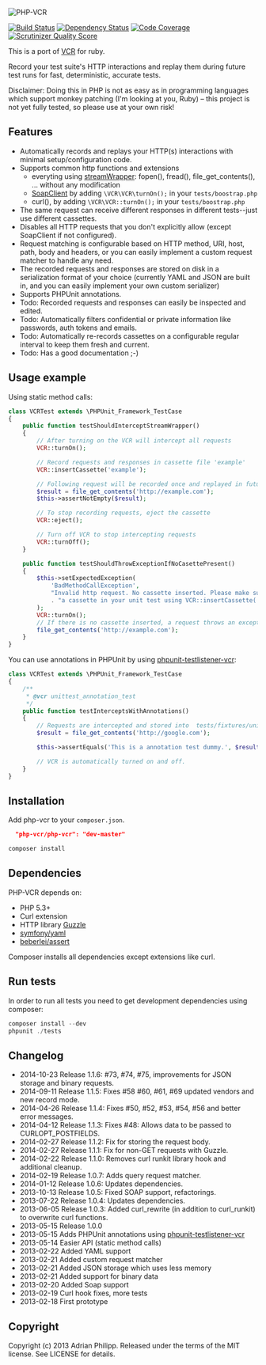 ![PHP-VCR](https://dl.dropbox.com/u/13186339/blog/php-vcr.png)

[![Build Status](https://travis-ci.org/php-vcr/php-vcr.png?branch=master)](https://travis-ci.org/php-vcr/php-vcr)
[![Dependency Status](http://www.versioneye.com/user/projects/525a6160632bac1e35000001/badge.png)](http://www.versioneye.com/user/projects/525a6160632bac1e35000001)
[![Code Coverage](https://scrutinizer-ci.com/g/php-vcr/php-vcr/badges/coverage.png?s=15cf1644c8cf37a868e03cfba809a5e24c78f285)](https://scrutinizer-ci.com/g/php-vcr/php-vcr/)
[![Scrutinizer Quality Score](https://scrutinizer-ci.com/g/php-vcr/php-vcr/badges/quality-score.png?s=4f638dbca5eb51fb9c87a1dd45c5df94687d85bd)](https://scrutinizer-ci.com/g/php-vcr/php-vcr/)

This is a port of [VCR](http://github.com/vcr/vcr) for ruby.

Record your test suite's HTTP interactions and replay them during future test runs for fast, deterministic, accurate tests.

Disclaimer: Doing this in PHP is not as easy as in programming languages which support monkey patching (I'm looking at you, Ruby) – this project is not yet fully tested, so please use at your own risk!

## Features

* Automatically records and replays your HTTP(s) interactions with minimal setup/configuration code.
* Supports common http functions and extensions
  * everyting using [streamWrapper](http://php.net/manual/en/class.streamwrapper.php): fopen(), fread(), file_get_contents(), ... without any modification
  * [SoapClient](http://www.php.net/manual/en/soapclient.soapclient.php) by adding `\VCR\VCR\turnOn();` in your `tests/boostrap.php`
  * curl(), by adding `\VCR\VCR::turnOn();` in your `tests/boostrap.php`
* The same request can receive different responses in different tests--just use different cassettes.
* Disables all HTTP requests that you don't explicitly allow (except SoapClient if not configured).
* Request matching is configurable based on HTTP method, URI, host, path, body and headers, or you can easily
  implement a custom request matcher to handle any need.
* The recorded requests and responses are stored on disk in a serialization format of your choice
  (currently YAML and JSON are built in, and you can easily implement your own custom serializer)
* Supports PHPUnit annotations.
* Todo: Recorded requests and responses can easily be inspected and edited.
* Todo: Automatically filters confidential or private information like passwords, auth tokens and emails.
* Todo: Automatically re-records cassettes on a configurable regular interval to keep them fresh and current.
* Todo: Has a good documentation ;-)

## Usage example

Using static method calls:

``` php
class VCRTest extends \PHPUnit_Framework_TestCase
{
    public function testShouldInterceptStreamWrapper()
    {
        // After turning on the VCR will intercept all requests
        VCR::turnOn();

        // Record requests and responses in cassette file 'example'
        VCR::insertCassette('example');

        // Following request will be recorded once and replayed in future test runs
        $result = file_get_contents('http://example.com');
        $this->assertNotEmpty($result);

        // To stop recording requests, eject the cassette
        VCR::eject();

        // Turn off VCR to stop intercepting requests
        VCR::turnOff();
    }

    public function testShouldThrowExceptionIfNoCasettePresent()
    {
        $this->setExpectedException(
            'BadMethodCallException',
            "Invalid http request. No cassette inserted. Please make sure to insert "
            . "a cassette in your unit test using VCR::insertCassette('name');"
        );
        VCR::turnOn();
        // If there is no cassette inserted, a request throws an exception
        file_get_contents('http://example.com');
    }
}
```

You can use annotations in PHPUnit by using [phpunit-testlistener-vcr](https://github.com/php-vcr/phpunit-testlistener-vcr):
``` php
class VCRTest extends \PHPUnit_Framework_TestCase
{
    /**
     * @vcr unittest_annotation_test
     */
    public function testInterceptsWithAnnotations()
    {
        // Requests are intercepted and stored into  tests/fixtures/unittest_annotation_test.
        $result = file_get_contents('http://google.com');

        $this->assertEquals('This is a annotation test dummy.', $result, 'Call was not intercepted (using annotations).');

        // VCR is automatically turned on and off.
    }
}
```

## Installation

Add php-vcr to your `composer.json`.

``` json
  "php-vcr/php-vcr": "dev-master"
```
``` bash
composer install
```

## Dependencies

PHP-VCR depends on:

  * PHP 5.3+
  * Curl extension
  * HTTP library [Guzzle](http://guzzlephp.org)
  * [symfony/yaml](https://github.com/symfony/yaml)
  * [beberlei/assert](https://github.com/beberlei/assert)

Composer installs all dependencies except extensions like curl.

## Run tests

In order to run all tests you need to get development dependencies using composer:

``` php
composer install --dev
phpunit ./tests
```

## Changelog

 * 2014-10-23 Release 1.1.6: #73, #74, #75, improvements for JSON storage and binary requests.
 * 2014-09-11 Release 1.1.5: Fixes #58 #60, #61, #69 updated vendors and new record mode.
 * 2014-04-26 Release 1.1.4: Fixes #50, #52, #53, #54, #56 and better error messages.
 * 2014-04-12 Release 1.1.3: Fixes #48: Allows data to be passed to CURLOPT_POSTFIELDS.
 * 2014-02-27 Release 1.1.2: Fix for storing the request body.
 * 2014-02-27 Release 1.1.1: Fix for non-GET requests with Guzzle.
 * 2014-02-22 Release 1.1.0: Removes curl runkit library hook and additional cleanup.
 * 2014-02-19 Release 1.0.7: Adds query request matcher.
 * 2014-01-12 Release 1.0.6: Updates dependencies.
 * 2013-10-13 Release 1.0.5: Fixed SOAP support, refactorings.
 * 2013-07-22 Release 1.0.4: Updates dependencies.
 * 2013-06-05 Release 1.0.3: Added curl_rewrite (in addition to curl_runkit) to overwrite curl functions.
 * 2013-05-15 Release 1.0.0
 * 2013-05-15 Adds PHPUnit annotations using [phpunit-testlistener-vcr](https://github.com/php-vcr/phpunit-testlistener-vcr)
 * 2013-05-14 Easier API (static method calls)
 * 2013-02-22 Added YAML support
 * 2013-02-21 Added custom request matcher
 * 2013-02-21 Added JSON storage which uses less memory
 * 2013-02-21 Added support for binary data
 * 2013-02-20 Added Soap support
 * 2013-02-19 Curl hook fixes, more tests
 * 2013-02-18 First prototype

## Copyright
Copyright (c) 2013 Adrian Philipp. Released under the terms of the MIT license. See LICENSE for details.

<!--
name of the projects and all sub-modules and libraries (sometimes they are named different and very confusing to new users)
descriptions of all the project, and all sub-modules and libraries
5-line code snippet on how its used (if it's a library)
copyright and licensing information (or "Read LICENSE")
instruction to grab the documentation
instructions to install, configure, and to run the programs
instruction to grab the latest code and detailed instructions to build it (or quick overview and "Read INSTALL")
list of authors or "Read AUTHORS"
instructions to submit bugs, feature requests, submit patches, join mailing list, get announcements, or join the user or dev community in other forms
other contact info (email address, website, company name, address, etc)
a brief history if it's a replacement or a fork of something else
legal notices (crypto stuff)
-->
